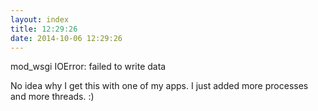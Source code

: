 ```yaml
---
layout: index
title: 12:29:26
date: 2014-10-06 12:29:26
---
```

mod_wsgi IOError: failed to write data

No idea why I get this with one of my apps. I just added more processes and more threads. :)